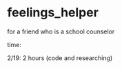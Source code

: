 # feelings_helper

for a friend who is a school counselor

time: 

2/19: 2 hours (code and researching)
